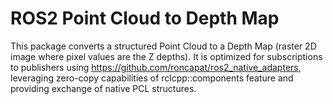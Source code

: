 # ROS2 Point Cloud to Depth Map

This package converts a structured Point Cloud to a Depth Map (raster 2D image where pixel values are the Z depths).
It is optimized for subscriptions to publishers using https://github.com/roncapat/ros2_native_adapters, leveraging zero-copy capabilities of rclcpp::components feature and providing exchange of native PCL structures.